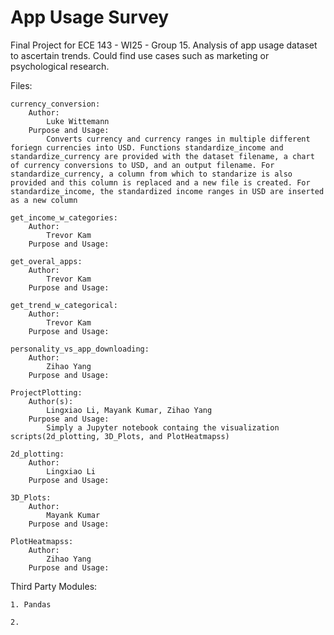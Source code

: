 # App Usage Survey
 Final Project for ECE 143 - WI25 - Group 15. Analysis of app usage dataset to ascertain trends. Could find use cases such as marketing or psychological research.

 Files:
 
    currency_conversion:
        Author: 
            Luke Wittemann
        Purpose and Usage:
            Converts currency and currency ranges in multiple different foriegn currencies into USD. Functions standardize_income and standardize_currency are provided with the dataset filename, a chart of currency conversions to USD, and an output filename. For standardize_currency, a column from which to standarize is also provided and this column is replaced and a new file is created. For standardize_income, the standardized income ranges in USD are inserted as a new column

    get_income_w_categories:
        Author: 
            Trevor Kam
        Purpose and Usage:

    get_overal_apps:
        Author: 
            Trevor Kam
        Purpose and Usage:

    get_trend_w_categorical:
        Author: 
            Trevor Kam
        Purpose and Usage:

    personality_vs_app_downloading:
        Author: 
            Zihao Yang
        Purpose and Usage:

    ProjectPlotting: 
        Author(s):
            Lingxiao Li, Mayank Kumar, Zihao Yang
        Purpose and Usage:
            Simply a Jupyter notebook containg the visualization scripts(2d_plotting, 3D_Plots, and PlotHeatmapss)

    2d_plotting:
        Author: 
            Lingxiao Li
        Purpose and Usage:

    3D_Plots:
        Author: 
            Mayank Kumar
        Purpose and Usage:

    PlotHeatmapss:
        Author: 
            Zihao Yang
        Purpose and Usage:


Third Party Modules:

    1. Pandas

    2. 




